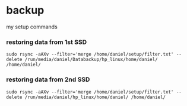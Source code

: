 # backup
my setup commands

### restoring data from 1st SSD
`sudo rsync -aAXv --filter='merge /home/daniel/setup/filter.txt' --delete /run/media/daniel/Databackup/hp_linux/home/daniel/ /home/daniel/`
### restoring data from 2nd SSD
`sudo rsync -aAXv --filter='merge /home/daniel/setup/filter.txt' --delete /run/media/daniel/hp_linux/home/daniel/ /home/daniel/`
